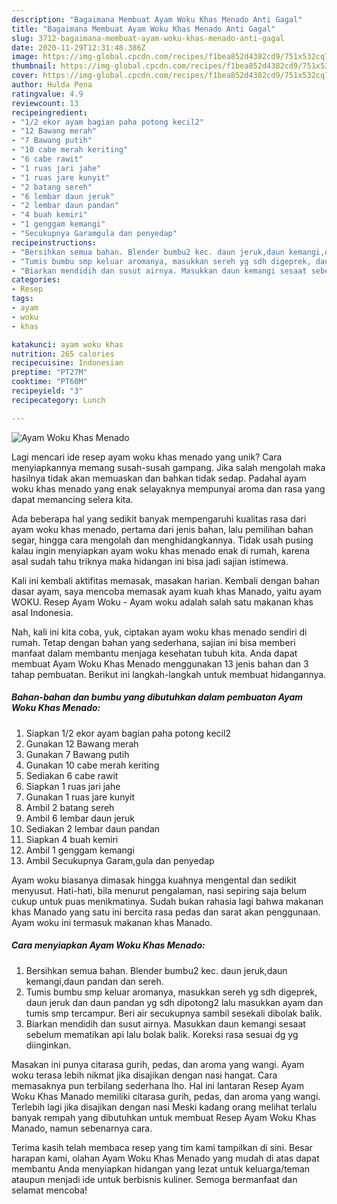```yaml
---
description: "Bagaimana Membuat Ayam Woku Khas Menado Anti Gagal"
title: "Bagaimana Membuat Ayam Woku Khas Menado Anti Gagal"
slug: 3712-bagaimana-membuat-ayam-woku-khas-menado-anti-gagal
date: 2020-11-29T12:31:48.386Z
image: https://img-global.cpcdn.com/recipes/f1bea852d4382cd9/751x532cq70/ayam-woku-khas-menado-foto-resep-utama.jpg
thumbnail: https://img-global.cpcdn.com/recipes/f1bea852d4382cd9/751x532cq70/ayam-woku-khas-menado-foto-resep-utama.jpg
cover: https://img-global.cpcdn.com/recipes/f1bea852d4382cd9/751x532cq70/ayam-woku-khas-menado-foto-resep-utama.jpg
author: Hulda Pena
ratingvalue: 4.9
reviewcount: 13
recipeingredient:
- "1/2 ekor ayam bagian paha potong kecil2"
- "12 Bawang merah"
- "7 Bawang putih"
- "10 cabe merah keriting"
- "6 cabe rawit"
- "1 ruas jari jahe"
- "1 ruas jare kunyit"
- "2 batang sereh"
- "6 lembar daun jeruk"
- "2 lembar daun pandan"
- "4 buah kemiri"
- "1 genggam kemangi"
- "Secukupnya Garamgula dan penyedap"
recipeinstructions:
- "Bersihkan semua bahan. Blender bumbu2 kec. daun jeruk,daun kemangi,daun pandan dan sereh."
- "Tumis bumbu smp keluar aromanya, masukkan sereh yg sdh digeprek, daun jeruk dan daun pandan yg sdh dipotong2 lalu masukkan ayam dan tumis smp tercampur. Beri air secukupnya sambil sesekali dibolak balik."
- "Biarkan mendidih dan susut airnya. Masukkan daun kemangi sesaat sebelum mematikan api lalu bolak balik. Koreksi rasa sesuai dg yg diinginkan."
categories:
- Resep
tags:
- ayam
- woku
- khas

katakunci: ayam woku khas 
nutrition: 265 calories
recipecuisine: Indonesian
preptime: "PT27M"
cooktime: "PT60M"
recipeyield: "3"
recipecategory: Lunch

---
```



![Ayam Woku Khas Menado](https://img-global.cpcdn.com/recipes/f1bea852d4382cd9/751x532cq70/ayam-woku-khas-menado-foto-resep-utama.jpg)

Lagi mencari ide resep ayam woku khas menado yang unik? Cara menyiapkannya memang susah-susah gampang. Jika salah mengolah maka hasilnya tidak akan memuaskan dan bahkan tidak sedap. Padahal ayam woku khas menado yang enak selayaknya mempunyai aroma dan rasa yang dapat memancing selera kita.

Ada beberapa hal yang sedikit banyak mempengaruhi kualitas rasa dari ayam woku khas menado, pertama dari jenis bahan, lalu pemilihan bahan segar, hingga cara mengolah dan menghidangkannya. Tidak usah pusing kalau ingin menyiapkan ayam woku khas menado enak di rumah, karena asal sudah tahu triknya maka hidangan ini bisa jadi sajian istimewa.

Kali ini kembali aktifitas memasak, masakan harian. Kembali dengan bahan dasar ayam, saya mencoba memasak ayam kuah khas Manado, yaitu ayam WOKU. Resep Ayam Woku - Ayam woku adalah salah satu makanan khas asal Indonesia.


Nah, kali ini kita coba, yuk, ciptakan ayam woku khas menado sendiri di rumah. Tetap dengan bahan yang sederhana, sajian ini bisa memberi manfaat dalam membantu menjaga kesehatan tubuh kita. Anda dapat membuat Ayam Woku Khas Menado menggunakan 13 jenis bahan dan 3 tahap pembuatan. Berikut ini langkah-langkah untuk membuat hidangannya.

<!--inarticleads1-->

##### Bahan-bahan dan bumbu yang dibutuhkan dalam pembuatan Ayam Woku Khas Menado:

1. Siapkan 1/2 ekor ayam bagian paha potong kecil2
1. Gunakan 12 Bawang merah
1. Gunakan 7 Bawang putih
1. Gunakan 10 cabe merah keriting
1. Sediakan 6 cabe rawit
1. Siapkan 1 ruas jari jahe
1. Gunakan 1 ruas jare kunyit
1. Ambil 2 batang sereh
1. Ambil 6 lembar daun jeruk
1. Sediakan 2 lembar daun pandan
1. Siapkan 4 buah kemiri
1. Ambil 1 genggam kemangi
1. Ambil Secukupnya Garam,gula dan penyedap


Ayam woku biasanya dimasak hingga kuahnya mengental dan sedikit menyusut. Hati-hati, bila menurut pengalaman, nasi sepiring saja belum cukup untuk puas menikmatinya. Sudah bukan rahasia lagi bahwa makanan khas Manado yang satu ini bercita rasa pedas dan sarat akan penggunaan. Ayam woku ini termasuk makanan khas Manado. 

<!--inarticleads2-->

##### Cara menyiapkan Ayam Woku Khas Menado:

1. Bersihkan semua bahan. Blender bumbu2 kec. daun jeruk,daun kemangi,daun pandan dan sereh.
1. Tumis bumbu smp keluar aromanya, masukkan sereh yg sdh digeprek, daun jeruk dan daun pandan yg sdh dipotong2 lalu masukkan ayam dan tumis smp tercampur. Beri air secukupnya sambil sesekali dibolak balik.
1. Biarkan mendidih dan susut airnya. Masukkan daun kemangi sesaat sebelum mematikan api lalu bolak balik. Koreksi rasa sesuai dg yg diinginkan.


Masakan ini punya citarasa gurih, pedas, dan aroma yang wangi. Ayam woku terasa lebih nikmat jika disajikan dengan nasi hangat. Cara memasaknya pun terbilang sederhana lho. Hal ini lantaran Resep Ayam Woku Khas Manado memiliki citarasa gurih, pedas, dan aroma yang wangi. Terlebih lagi jika disajikan dengan nasi Meski kadang orang melihat terlalu banyak rempah yang dibutuhkan untuk membuat Resep Ayam Woku Khas Manado, namun sebenarnya cara. 

Terima kasih telah membaca resep yang tim kami tampilkan di sini. Besar harapan kami, olahan Ayam Woku Khas Menado yang mudah di atas dapat membantu Anda menyiapkan hidangan yang lezat untuk keluarga/teman ataupun menjadi ide untuk berbisnis kuliner. Semoga bermanfaat dan selamat mencoba!
